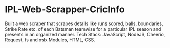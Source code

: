 # IPL-Web-Scrapper-CricInfo
Built a web scraper that scrapes details like runs scored, balls, boundaries, Strike Rate etc. of each Batsman teamwise for a particular IPL season and presents in an organized manner.
Tech Stack: JavaScript, NodeJS, Cheerio, Request, fs and xslx Modules, HTML, CSS.
